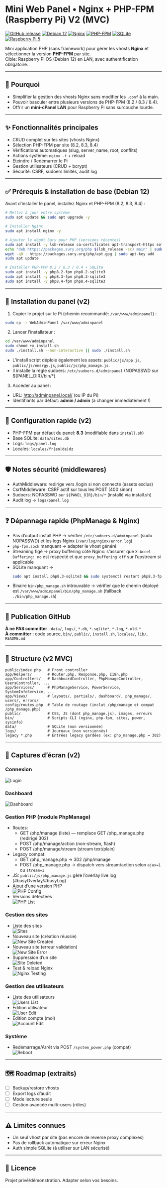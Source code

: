 # Mini Web Panel • Nginx + PHP-FPM (Raspberry Pi) V2 (MVC)

[![GitHub release](https://img.shields.io/github/v/release/fay019/WebAdminPanel?logo=github)](https://github.com/fay019/WebAdminPanel/releases/)
[![Debian 12](https://img.shields.io/badge/Debian-12-red?logo=debian)](#)
[![Nginx](https://img.shields.io/badge/Nginx-1.x-brightgreen?logo=nginx)](#)
[![PHP-FPM](https://img.shields.io/badge/PHP-8.2%20|%208.3%20|%208.4-777bb4?logo=php)](#)
[![SQLite](https://img.shields.io/badge/DB-SQLite-blue?logo=sqlite)](#)
[![Raspberry Pi 5](https://img.shields.io/badge/Raspberry%20Pi-5-green?logo=raspberrypi)](#)

Mini application PHP (sans framework) pour gérer les vhosts **Nginx** et sélectionner la version **PHP-FPM** par site.  
Cible: Raspberry Pi OS (Debian 12) en LAN, avec authentification obligatoire.

---

## 🤔 Pourquoi
- Simplifier la gestion des vhosts Nginx sans modifier les `.conf` à la main.
- Pouvoir basculer entre plusieurs versions de PHP-FPM (8.2 / 8.3 / 8.4).
- Offrir un **mini-cPanel LAN** pour Raspberry Pi sans surcouche lourde.

---

## ✨ Fonctionnalités principales
- CRUD complet sur les sites (vhosts Nginx)
- Sélection PHP-FPM par site (8.2, 8.3, 8.4)
- Vérifications automatiques (slug, server_name, root, conflits)
- Actions système: `nginx -t` + reload
- Éteindre / Redémarrer le Pi
- Gestion utilisateurs (CRUD + bcrypt)
- Sécurité: CSRF, sudoers limités, audit log

---

## ✅ Prérequis & installation de base (Debian 12)

Avant d’installer le panel, installez Nginx et PHP-FPM (8.2, 8.3, 8.4) :

```bash
# Mettez à jour votre système
sudo apt update && sudo apt upgrade -y

# Installer Nginx
sudo apt install nginx -y

# Ajouter le dépôt Sury pour PHP (versions récentes)
sudo apt install -y lsb-release ca-certificates apt-transport-https software-properties-common gnupg2
echo "deb https://packages.sury.org/php $(lsb_release -sc) main" | sudo tee /etc/apt/sources.list.d/php.list
wget -qO - https://packages.sury.org/php/apt.gpg | sudo apt-key add -
sudo apt update

# Installer PHP-FPM 8.2 / 8.3 / 8.4 + SQLite
sudo apt install -y php8.2-fpm php8.2-sqlite3
sudo apt install -y php8.3-fpm php8.3-sqlite3
sudo apt install -y php8.4-fpm php8.4-sqlite3
```

---

## 🚀 Installation du panel (v2)

1) Copier le projet sur le Pi (chemin recommandé: `/var/www/adminpanel`) :

```bash
sudo cp -r WebAdminPanel /var/www/adminpanel
```

2) Lancer l’installateur :

```bash
cd /var/www/adminpanel
sudo chmod +x install.sh
sudo ./install.sh --non-interactive || sudo ./install.sh
```

- L’install script déploie également les assets: `public/js/app.js`, `public/js/energy.js`, `public/js/php_manage.js`.
- Il installe la règle sudoers: `/etc/sudoers.d/adminpanel` (NOPASSWD sur ${PANEL_DIR}/bin/*).

3) Accéder au panel :
- URL: http://adminpanel.local/ (ou IP du Pi)
- Identifiants par défaut: **admin / admin** (à changer immédiatement !)

---

## 🔧 Configuration rapide (v2)
- PHP-FPM par défaut du panel: **8.3** (modifiable dans `install.sh`)
- Base SQLite: `data/sites.db`
- Logs: `logs/panel.log`
- Locales: `locales/fr|en|de|dz`

---

## 🛡️ Notes sécurité (middlewares)
- AuthMiddleware: redirige vers /login si non connecté (assets exclus)
- CsrfMiddleware: CSRF actif sur tous les POST (400 sinon)
- Sudoers: NOPASSWD sur `${PANEL_DIR}/bin/*` (installé via install.sh)
- Audit log → `logs/panel.log`

---

## ❓ Dépannage rapide (PhpManage & Nginx)
- Pas d’output install PHP → vérifier `/etc/sudoers.d/adminpanel` (sudo NOPASSWD) et les logs Nginx (`/var/log/nginx/error.log`)
- `php-fpm.sock` manquant → adapter le vhost généré
- Streaming figé → proxy buffering côté Nginx: s’assurer que `X-Accel-Buffering: no` est respecté et que `proxy_buffering off` sur l’upstream si applicable
- SQLite manquant →
  ```bash
  sudo apt install php8.3-sqlite3 && sudo systemctl restart php8.3-fpm
  ```  
- Binaire `bin/php_manage.sh` introuvable → vérifier que le chemin déployé est `/var/www/adminpanel/bin/php_manage.sh` (fallback `./bin/php_manage.sh`)

---

## 🧺 Publication GitHub
**À ne PAS committer** : `data/`, `logs/`, `*.db`, `*.sqlite*`, `*.log`, `*.old.*`  
**À committer** : code source, `bin/`, `public/`, `install.sh`, `locales/`, `lib/`, `README.md`

---

## 📂 Structure (v2 MVC)
```
public/index.php   # Front controller
app/Helpers/       # Router.php, Response.php, I18n.php
app/Controllers/   # DashboardController, PhpManageController, UsersController, ...
app/Services/      # PhpManageService, PowerService, SystemInfoService, ...
app/Views/         # layouts/, partials/, dashboard/, php_manage/, users/, errors/
config/routes.php  # Table de routage (inclut /php/manage et compat /php_manage.php)
public/            # CSS, JS (dont php_manage.js), images, erreurs
bin/               # Scripts CLI (nginx, php-fpm, sites, power, sysinfo)
data/              # SQLite (non versionnée)
logs/              # Journaux (non versionnés)
legacy *.php       # Entrées legacy gardées (ex: php_manage.php → 302)
```

---

## 📸 Captures d’écran (v2)

### Connexion
![Login](docs/screenshots/screenshot-login.png)

### Dashboard
![Dashboard](docs/screenshots/screenshot-dashboard.png)

### Gestion PHP (module PhpManage)
- Routes:
  - GET /php/manage (liste) — remplace GET /php_manage.php (redirigé 302)
  - POST /php/manage/action (non-stream, flash)
  - POST /php/manage/stream (stream text/plain)
- Legacy compat:
  - GET /php_manage.php → 302 /php/manage
  - POST /php_manage.php → dispatch vers stream/action selon `ajax=1` ou `stream=1`
- JS: `public/js/php_manage.js` gère l’overlay live log (#busyOverlay/#busyLog)
- Ajout d’une version PHP  
  ![PHP Config](docs/screenshots/screenshot-php-config.png)
- Versions détectées  
  ![PHP List](docs/screenshots/screenshot-php-list.png)

### Gestion des sites
- Liste des sites  
  ![Sites](docs/screenshots/screenshot-users-list.png)
- Nouveau site (création réussie)  
  ![New Site Created](docs/screenshots/screenshot-new-site-created.png)
- Nouveau site (erreur validation)  
  ![New Site Error](docs/screenshots/screenshot-new-site-error.png)
- Suppression d’un site  
  ![Site Deleted](docs/screenshots/screenshot-site-deleted.png)
- Test & reload Nginx  
  ![Nginx Testing](docs/screenshots/screenshot-nginx-testing.png)

### Gestion des utilisateurs
- Liste des utilisateurs  
  ![Users List](docs/screenshots/screenshot-users-list.png)
- Édition utilisateur  
  ![User Edit](docs/screenshots/screenshot-user-edit.png)
- Édition compte (moi)  
  ![Account Edit](docs/screenshots/screenshot-account-edit.png)

### Système
- Redémarrage/Arrêt via POST `/system_power.php` (compat)  
  ![Reboot](docs/screenshots/screenshot-reboot.png)
---

## 🗺️ Roadmap (extraits)
- [ ] Backup/restore vhosts
- [ ] Export logs d’audit
- [ ] Mode lecture seule
- [ ] Gestion avancée multi-users (rôles)

---

## ⚠️ Limites connues
- Un seul vhost par site (pas encore de reverse proxy complexes)
- Pas de rollback automatique sur erreur Nginx
- Auth simple SQLite (à utiliser sur LAN sécurisé)

---

## 📄 Licence
Projet privé/démonstration. Adapter selon vos besoins.  
